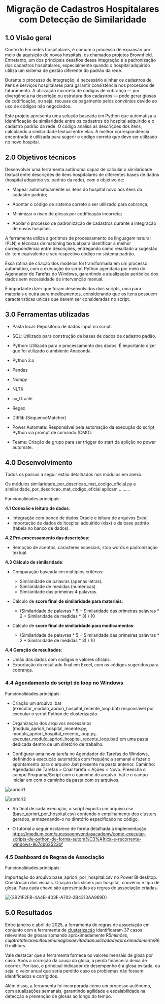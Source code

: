 <h1 align="center"> Migração de Cadastros Hospitalares com Detecção de Similaridade <br /> </h1>

## **1.0 Visão geral**

Contexto
Em redes hospitalares, é comum o processo de expansão por meio da aquisição de novos hospitais, os chamados projetos Brownfield. Entretanto, um dos principais desafios dessa integração é a padronização dos cadastros hospitalares, especialmente quando o hospital adquirido utiliza um sistema de gestão diferente do padrão da rede.

Durante o processo de integração, é necessário alinhar os cadastros de itens e serviços hospitalares para garantir consistência nos processos de faturamento. A utilização incorreta de códigos de cobrança — por divergência na descrição ou estrutura dos cadastros — pode gerar glosas de codificação, ou seja, recusas de pagamento pelos convênios devido ao uso de códigos não negociados.

Este projeto apresenta uma solução baseada em Python que automatiza a identificação de similaridade entre os cadastros do hospital adquirido e o cadastro padrão da rede. O código analisa as descrições dos itens, calculando a similaridade textual entre elas. A melhor correspondência encontrada é utilizada para sugerir o código correto que deve ser utilizado no novo hospital.

## **2.0 Objetivos técnicos**

Desenvolver uma ferramenta autônoma capaz de calcular a similaridade textual entre descrições de itens hospitalares de diferentes bases de dados (hospital adquirido vs. padrão da rede), com o objetivo de:

- Mapear automaticamente os itens do hospital novo aos itens do cadastro padrão;

- Apontar o código de sistema correto a ser utilizado para cobrança;

- Minimizar o risco de glosas por codificação incorreta;

- Apoiar o processo de padronização de cadastros durante a integração de novos hospitais.

A ferramenta utiliza algoritmos de processamento de linguagem natural (PLN) e técnicas de matching textual para identificar a melhor correspondência entre descrições, entregando como resultado a sugestão de item equivalente e seu respectivo código no sistema padrão.

Essa rotina de criação dos modelos foi transformada em um processo automático, com a execução do script Python agendada por meio do Agendador de Tarefas do Windows, garantindo a atualização periódica dos dados sem necessidade de intervenção manual.

É importante dizer que foram desenvolvidos dois scripts, uma para materiais e outra para medicamentos, considerando que os itens possuem características unicas que devem ser consideradas no script. 

## **3.0 Ferramentas utilizadas**

- Pasta local: Repositório de dados input no script. 

- SQL: Utilizado para construção da bases de dados de cadastro padão.

- Python: Utilizado para o processamento dos dados. É importante dizer que foi utilizado o ambiente Anaconda.
- Python 3.x
- Pandas
- Numpy
- NLTK
- cx_Oracle
- Regex
- Difflib (SequenceMatcher)

- Power Automate: Responsável pela automação da execução do script Python via prompt de comando (CMD).

- Teams: Criação de grupo para ser trigger do start da aplição no power automate.
  
## **4.0 Desenvolvimento**

Todos os passos a seguir estão detalhados nos módulos em anexo.

Os módulos similaridade_por_descricao_mat_codigo_oficial.py  e similaridade_por_descricao_mat_codigo_oficial aplicam .........

Funcionalidades principais:

**4.1 Conexão e leitura de dados**:
  - Integração com banco de dados Oracle e leitura de arquivos Excel.
  - Importação de dados do hospital adquirido (xlsx) e da base padrão (tabela no banco de dados).

**4.2 Pré-processamento das descrições**:
  - Remoção de acentos, caracteres especiais, stop words e padronização textual.

**4.3 Cálculo de similaridade**:

  - Comparação baseada em múltiplos critérios:
    - Similaridade de palavras (apenas letras).
    - Similaridade de medidas (numéricas).
    - Similaridade das primeiras 4 palavras.
      
  - Cálculo de **score final de similaridade para materiais**:
    - (Similaridade de palavras * 5 + Similaridade das primeiras palavras * 2 + Similaridade de medidas * 3) / 10
   
 - Cálculo de **score final de similaridade para medicamentos**:
    - (Similaridade de palavras * 5 + Similaridade das primeiras palavras * 2 + Similaridade de medidas * 3) / 10

**4.4 Geração de resultados**:
  - União dos dados com códigos e valores oficiais.
  - Exportação do resultado final em Excel, com os códigos sugeridos para cobrança.

### **4.4 Agendamento do script de loop no Windows**

Funcionalidades principais:

- Criação um arquivo .bat (executar_modulo_apriori_hospital_recente_loop.bat) responsável por executar o script Python de clusterização.

- Organização dos arquivos necessários (modulo_apriori_hospital_recente.py, modulo_apriori_hospital_recente_loop.py, executar_modulo_apriori_hospital_recente_loop.bat) em uma pasta dedicada dentro de um diretório de trabalho.

- Configurar uma nova tarefa no Agendador de Tarefas do Windows, definindo a execução automática com frequência semanal e fazer o apontamento para o arquivo .bat presente na pasta anterior. Caminho: Agendador de Tarefas > Criar tarefa < Ações < Novo. Preencha o campo Programa/Script com o caminho do arquivo .bat e o campo Iniciar em com o caminho da pasta com os arquivos.

![apriori1](https://github.com/user-attachments/assets/b4deca53-6680-4a3c-b1b6-868f7ee87925)

![apriori2](https://github.com/user-attachments/assets/50b6bdc1-f1ed-4ef6-919d-c1af908226a7)

- Ao final de cada execução, o script exporta um arquivo.csv (base_apriori_por_hospital.csv) contendo o empilhamento dos clusters gerados, armazenando-o no diretório especificado no código.

- O tutorial a seguir esclarece de forma detalhada a implementação. https://medium.com/sucessoemvendasacademy/como-executar-scripts-de-python-de-forma-autom%C3%A1tica-e-recorrente-windows-867db62523bf

### **4.5 Dashboard de Regras de Associação**

Funcionalidades principais:

Importação do arquivo base_apriori_por_hospital.csv no Power BI desktop.
Construção dos visuais.
Criação dos slicers por hospital, convênio e tipo de glosa. Para cada chave são apresentadas as regras de associação criadas.

![{3B21F2FB-4A4B-403F-A702-2B4313AA969D}](https://github.com/user-attachments/assets/0f766d09-b631-4d3a-afcb-3cc99fba97f6)

## **5.0 Resultados**

Entre janeiro e abril de 2025, a ferramenta de regras de associação em conjunto com a ferramenta de [clusterização](https://github.com/letandrade/clusterizacao_glosas_hospitalares) identificaram 37 casos relevantes de glosas somando aproximadamente R$5 milhões, cuja tratativa resultou em uma glosa evitada anualizada de aproximadamente R$60 milhões.


Vale destacar que a ferramenta fornece os valores mensais de glosa por caso. Após a correção da causa da glosa, a perda financeira deixa de ocorrer. Por isso, o principal indicador de desempenho é a glosa evitada, ou seja, o valor anual que seria perdido caso os problemas não fossem identificados e corrigidos.

Além disso, a ferramenta foi incorporada como um processo autônomo, com atualizações semanais, garantindo agilidade e escalabilidade na detecção e prevenção de glosas ao longo do tempo.
